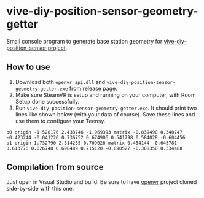 # vive-diy-position-sensor-geometry-getter
Small console program to generate base station geometry for [vive-diy-position-sensor project](https://github.com/ashtuchkin/vive-diy-position-sensor).

## How to use
 1. Download both `openvr_api.dll` and `vive-diy-position-sensor-geometry-getter.exe` from [release page](https://github.com/ashtuchkin/vive-diy-position-sensor-geometry-getter/releases/tag/1.0).
 1. Make sure SteamVR is setup and running on your computer, with Room Setup done successfully. 
 1. Run `vive-diy-position-sensor-geometry-getter.exe`. It should print two lines like shown below (with your data of course). Save these lines and use them to configure your Teensy.
 
```
b0 origin -1.528176 2.433746 -1.969393 matrix -0.839498 0.340747 -0.423244 -0.041220 0.736752 0.674906 0.541798 0.584028 -0.604456
b1 origin 1.732790 2.514255 0.709026 matrix 0.454144 -0.645781 0.613776 0.026748 0.698489 0.715120 -0.890527 -0.308350 0.334488
```
 
## Compilation from source
Just open in Visual Studio and build. Be sure to have [openvr](https://github.com/ValveSoftware/openvr) project cloned side-by-side with this one.
